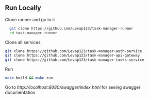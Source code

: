 
## Run Locally
Clone runner and go to it
```bash
  git clone https://github.com/Levap123/task-manager-runner
  cd task-manager-runner
```

Clone all services
```bash
git clone https://github.com/Levap123/task-manager-auth-service
git clone https://github.com/Levap123/task-manager-api-gateway
git clone https://github.com/Levap123/task-manager-tasks-service
```
Run
```bash
make build && make run  
```

Go to *http://localhost:8080/swagger/index.html* for seeing swagger documentation


